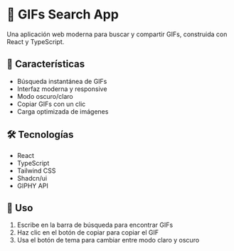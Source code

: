 # 🎨 **GIFs Search App**
Una aplicación web moderna para buscar y compartir GIFs, construida con React y TypeScript.

## 🚀 Características
- Búsqueda instantánea de GIFs
- Interfaz moderna y responsive
- Modo oscuro/claro
- Copiar GIFs con un clic
- Carga optimizada de imágenes

## 🛠️ Tecnologías
- React
- TypeScript
- Tailwind CSS
- Shadcn/ui
- GIPHY API

## 🔧 Uso
1. Escribe en la barra de búsqueda para encontrar GIFs
2. Haz clic en el botón de copiar para copiar el GIF
3. Usa el botón de tema para cambiar entre modo claro y oscuro
 
